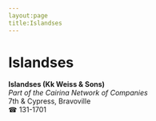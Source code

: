 ```yaml
---
layout:page
title:Islandses
---
```

# Islandses

**Islandses (Kk Weiss & Sons)**  
_Part of the Cairina Network of Companies_  
7th & Cypress, Bravoville  
☎ 131-1701



